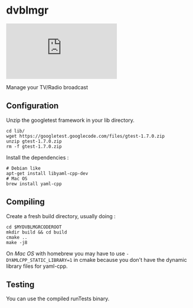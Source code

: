 dvblmgr
=======

![Build status](https://leo.cavaille.net/jenkins-dvblmgr.php "Jenkins build status")

Manage your TV/Radio broadcast

Configuration
-------------

Unzip the googletest framework in your lib directory.

```
cd lib/
wget https://googletest.googlecode.com/files/gtest-1.7.0.zip
unzip gtest-1.7.0.zip
rm -f gtest-1.7.0.zip
```

Install the dependencies :

```
# Debian like
apt-get install libyaml-cpp-dev
# Mac OS
brew install yaml-cpp
```


Compiling
---------

Create a fresh build directory, usually doing :

```
cd $MYDVBLMGRCODEROOT
mkdir build && cd build
cmake ..
make -j8
```

On *Mac OS* with homebrew you may have to use `-DYAMLCPP_STATIC_LIBRARY=1` in cmake because you don't have the dynamic library files for yaml-cpp.


Testing
-------

You can use the compiled runTests binary.
